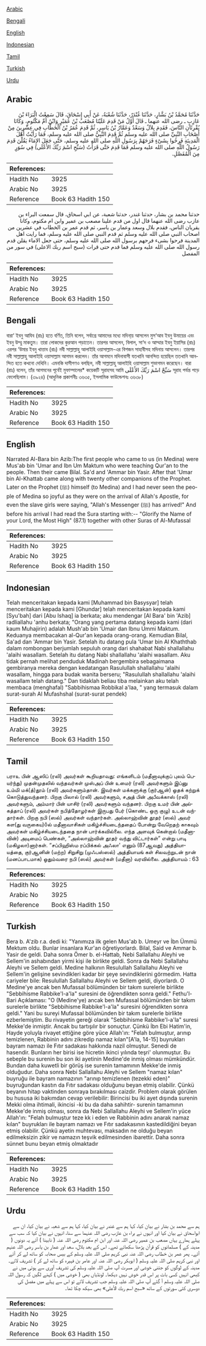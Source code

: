 [Arabic](#arabic)

[Bengali](#bengali)

[English](#english)

[Indonesian](#indonesian)

[Tamil](#tamil)

[Turkish](#turkish)

[Urdu](#urdu)

## Arabic


<div dir="rtl" lang="ar" style={{fontSize:'larger',backgroundColor:'#f8f9fa',padding:20}}>
حَدَّثَنَا مُحَمَّدُ بْنُ بَشَّارٍ، حَدَّثَنَا غُنْدَرٌ، حَدَّثَنَا شُعْبَةُ، عَنْ أَبِي إِسْحَاقَ، قَالَ سَمِعْتُ الْبَرَاءَ بْنَ عَازِبٍ ـ رضى الله عنهما ـ قَالَ أَوَّلُ مَنْ قَدِمَ عَلَيْنَا مُصْعَبُ بْنُ عُمَيْرٍ وَابْنُ أُمِّ مَكْتُومٍ، وَكَانَا يُقْرِئَانِ النَّاسَ، فَقَدِمَ بِلاَلٌ وَسَعْدٌ وَعَمَّارُ بْنُ يَاسِرٍ، ثُمَّ قَدِمَ عُمَرُ بْنُ الْخَطَّابِ فِي عِشْرِينَ مِنْ أَصْحَابِ النَّبِيِّ صلى الله عليه وسلم ثُمَّ قَدِمَ النَّبِيُّ صلى الله عليه وسلم، فَمَا رَأَيْتُ أَهْلَ الْمَدِينَةِ فَرِحُوا بِشَىْءٍ فَرَحَهُمْ بِرَسُولِ اللَّهِ صلى الله عليه وسلم، حَتَّى جَعَلَ الإِمَاءُ يَقُلْنَ قَدِمَ رَسُولُ اللَّهِ صلى الله عليه وسلم فَمَا قَدِمَ حَتَّى قَرَأْتُ ‏(‏سَبِّحِ اسْمَ رَبِّكَ الأَعْلَى‏)‏ فِي سُوَرٍ مِنَ الْمُفَصَّلِ‏.‏
</div>
<div style={{backgroundColor:'#f8f9fa',padding:20, marginBottom: 10}}><table> <thead> <tr> <th>References:</th> <th></th> </tr> </thead> <tbody><tr><td>Hadith No</td><td>3925</td></tr><tr><td>Arabic No</td><td>3925</td></tr><tr><td>Reference</td><td>Book 63 Hadith 150</td></tr></tbody></table></div>


<div dir="rtl" lang="ar" style={{fontSize:'larger',backgroundColor:'#f8f9fa',padding:20}}>
حدثنا محمد بن بشار، حدثنا غندر، حدثنا شعبة، عن ابي اسحاق، قال سمعت البراء بن عازب رضى الله عنهما قال اول من قدم علينا مصعب بن عمير وابن ام مكتوم، وكانا يقريان الناس، فقدم بلال وسعد وعمار بن ياسر، ثم قدم عمر بن الخطاب في عشرين من اصحاب النبي صلى الله عليه وسلم ثم قدم النبي صلى الله عليه وسلم، فما رايت اهل المدينة فرحوا بشىء فرحهم برسول الله صلى الله عليه وسلم، حتى جعل الاماء يقلن قدم رسول الله صلى الله عليه وسلم فما قدم حتى قرات (سبح اسم ربك الاعلى) في سور من المفصل
</div>
<div style={{backgroundColor:'#f8f9fa',padding:20, marginBottom: 10}}><table> <thead> <tr> <th>References:</th> <th></th> </tr> </thead> <tbody><tr><td>Hadith No</td><td>3925</td></tr><tr><td>Arabic No</td><td>3925</td></tr><tr><td>Reference</td><td>Book 63 Hadith 150</td></tr></tbody></table></div>

## Bengali


<div dir="ltr" lang="bn" style={{fontSize:'larger',backgroundColor:'#f8f9fa',padding:20}}>
বারা‘ ইবনু আযিব (রাঃ) হতে বর্ণিত, তিনি বলেন, সর্বাগ্রে আমাদের মধ্যে মদিনা্য় আসলেন মুস‘আব ইবনু উমায়ের এবং ইবনু উম্মু মাকতুম। তারা লোকদের কুরআন পড়াতেন। তারপর আসলেন, বিলাল, সা‘দ ও আম্মার ইবনু ইয়াসির (রাঃ) এরপর ‘উমার ইবনু খাত্তাব (রাঃ) নবী সাল্লাল্লাহু আলাইহি ওয়াসাল্লাম-এর বিশজন সাহাবীসহ মদিনায় আসলেন। তারপর নবী সাল্লাল্লাহু আলাইহি ওয়াসাল্লাম আগমন করলেন। তাঁর আগমনে মদিনাবাসী যতখানি আনন্দিত হয়েছিল ততখানি আনন্দিত হতে কখনো দেখিনি। এমনকি দাসীগণও বলছিল, নবী সাল্লাল্লাহু আলাইহি ওয়াসাল্লাম শুভাগমন করেছেন। বারা (রাঃ) বলেন, তাঁর আগমনের পূর্বেই মুফাস্সালের* কয়েকটি সূরাহসহ আমি سَبِّحْ اسْمَ رَبِّكَ الأَعْلَى সূরাহ পর্যন্ত পড়ে ফেলেছিলাম। (৩৯২৪) (আধুনিক প্রকাশনীঃ ৩৬৩৫, ইসলামিক ফাউন্ডেশনঃ ৩৬৩৮)
</div>
<div style={{backgroundColor:'#f8f9fa',padding:20, marginBottom: 10}}><table> <thead> <tr> <th>References:</th> <th></th> </tr> </thead> <tbody><tr><td>Hadith No</td><td>3925</td></tr><tr><td>Arabic No</td><td>3925</td></tr><tr><td>Reference</td><td>Book 63 Hadith 150</td></tr></tbody></table></div>

## English


<div dir="ltr" lang="en" style={{fontSize:'larger',backgroundColor:'#f8f9fa',padding:20}}>
Narrated Al-Bara bin Azib:The first people who came to us (in Medina) were Mus'ab bin 'Umar and Ibn Um Maktum who were teaching Qur'an to the people. Then their came Bilal. Sa'd and 'Ammar bin Yasir. After that 'Umar bin Al-Khattab came along with twenty other companions of the Prophet. Later on the Prophet (ﷺ) himself (to Medina) and I had never seen the people of Medina so joyful as they were on the arrival of Allah's Apostle, for even the slave girls were saying, "Allah's Messenger (ﷺ) has arrived!" And before his arrival I had read the Sura starting with:-- "Glorify the Name of your Lord, the Most High" (87.1) together with other Suras of Al-Mufassal
</div>
<div style={{backgroundColor:'#f8f9fa',padding:20, marginBottom: 10}}><table> <thead> <tr> <th>References:</th> <th></th> </tr> </thead> <tbody><tr><td>Hadith No</td><td>3925</td></tr><tr><td>Arabic No</td><td>3925</td></tr><tr><td>Reference</td><td>Book 63 Hadith 150</td></tr></tbody></table></div>

## Indonesian


<div dir="ltr" lang="id" style={{fontSize:'larger',backgroundColor:'#f8f9fa',padding:20}}>
Telah menceritakan kepada kami [Muhammad bin Basysyar] telah menceritakan kepada kami [Ghundar] telah menceritakan kepada kami [Syu'bah] dari [Abu Ishaq] ia berkata; aku mendengar [Al Bara' bin 'Azib] radliallahu 'anhu berkata; "Orang yang pertama datang kepada kami (dari kaum Muhajirin) adalah Mush'ab bin 'Umair dan Ibnu Ummi Maktum. Keduanya membacakan al-Qur'an kepada orang-orang. Kemudian Bilal, Sa'ad dan 'Ammar bin Yasir. Setelah itu datang pula 'Umar bin Al Khaththab dalam rombongan berjumlah sepuluh orang dari shahabat Nabi shallallahu 'alaihi wasallam. Setelah itu datang Nabi shallallahu 'alaihi wasallam. Aku tidak pernah melihat penduduk Madinah bergembira sebagaimana gembiranya mereka dengan kedatangan Rasulullah shallallahu 'alaihi wasallam, hingga para budak wanita berseru; "Rasulullah shallallahu 'alaihi wasallam telah datang." Dan tidaklah beliau tiba melainkan aku telah membaca (menghafal) "Sabbihismaa Robbikal a'laa, " yang termasuk dalam surat-surah Al Mufashshal (surat-surat pendek)
</div>
<div style={{backgroundColor:'#f8f9fa',padding:20, marginBottom: 10}}><table> <thead> <tr> <th>References:</th> <th></th> </tr> </thead> <tbody><tr><td>Hadith No</td><td>3925</td></tr><tr><td>Arabic No</td><td>3925</td></tr><tr><td>Reference</td><td>Book 63 Hadith 150</td></tr></tbody></table></div>

## Tamil


<div dir="ltr" lang="ta" style={{fontSize:'larger',backgroundColor:'#f8f9fa',padding:20}}>
பராஉ பின் ஆஸிப் (ரலி) அவர்கள் கூறியதாவது: எங்களிடம் (மதீனாவுக்குப் புலம் பெயர்ந்து) முதன்முதலில் வந்தவர்கள் முஸ்அப் பின் உமைர் (ரலி) அவர்களும் இப்னு உம்மி மக்(த்)தூம் (ரலி) அவர்களும்தான். இவர்கள் மக்களுக்கு (குர்ஆன்) ஓதக் கற்றுக் கொடுத்துவந்தனர். பிறகு பிலால் (ரலி) அவர்களும், சஅத் பின் அபீவக்காஸ் (ரலி) அவர்களும், அம்மார் பின் யாசிர் (ரலி) அவர்களும் வந்தனர். பிறகு உமர் பின் அல்கத்தாப் (ரலி) அவர்கள் நபித்தோழர்கள் இருபது பேர் (கொண்ட ஒரு குழு) உடன் வந்தார்கள். பிறகு நபி (ஸல்) அவர்கள் வந்தார்கள். அல்லாஹ்வின் தூதர் (ஸல்) அவர் கள(து வருகைய)ôல் மதீனாவாசிகள் மகிழ்ச்சியடைந்ததைப் போன்று வேறெதற் காகவும் அவர்கள் மகிழ்ச்சியடைந்ததை நான் பார்க்கவில்லை. எந்த அளவுக் கென்றால் (மதீனாவின்) அடிமைப் பெண்கள், “அல்லாஹ்வின் தூதர் வந்து விட்டார்கள்” என்று பாடி (மகிழலா)னார்கள். “சப்பிஹிஸ்ம ரப்பிக்கல் அஃலா' எனும் (87ஆவது) அத்தியாயத்தை, குர்ஆனின் (மற்ற) சிறுசிறு (முஃபஸ்ஸல்) அத்தியாயங் கள் சிலவற்றுடன் நான் (மனப்பாடமாக) ஓதும்வரை நபி (ஸல்) அவர்கள் (மதீனா) வரவில்லை. அத்தியாயம் : 63
</div>
<div style={{backgroundColor:'#f8f9fa',padding:20, marginBottom: 10}}><table> <thead> <tr> <th>References:</th> <th></th> </tr> </thead> <tbody><tr><td>Hadith No</td><td>3925</td></tr><tr><td>Arabic No</td><td>3925</td></tr><tr><td>Reference</td><td>Book 63 Hadith 150</td></tr></tbody></table></div>

## Turkish


<div dir="ltr" lang="tr" style={{fontSize:'larger',backgroundColor:'#f8f9fa',padding:20}}>
Bera b. A'zib r.a. dedi ki: "Yanımıza ilk gelen Mus'ab b. Umeyr ve İbn Ümmü Mektum oldu. Bunlar insanlara Kur'an öğretiyorlardı. Bilal, Said ve Ammar b. Yasir de geldi. Daha sonra Ömer b. el-Hattab, Nebi Sallallahu Aleyhi ve Sellem'in ashabından yirmi kişi ile birlikte geldi. Sonra da Nebi Sallallahu Aleyhi ve Sellem geldi. Medine halkının ResuluIlah Sallallahu Aleyhi ve Sellem'in gelişine sevindikleri kadar bir şeye sevindiklerini görmedim. Hatta cariyeler bile: ResuluIlah Sallallahu Aleyhi ve Sellem geldi, diyorlardı. O Medine'ye ancak ben Mufassal bölümünden bir takım surelerle birlikte "Sebbihisme Rabbike'l-a'la" suresini de öğrendikten sonra geldi." Fethu'l-Bari Açıklaması: "O (Medine'ye) ancak ben Mufassal bölümünden bir takım surelerle birlikte "Sebbihisme Rabbike'l-a'la" suresini öğrendikten sonra geldi." Yani bu sureyi Mufassal bölümünden bir takım surelerle birlikte ezberlemiştim. Bu rivayetin gereği olarak "Sebbihisme Rabbike'l-a'la" suresi Mekke'de inmiştir. Ancak bu tartışılır bir sonuçtur. Çünkü İbn Ebi Hatim'in, Hayde yoluyla rivayet ettiğine göre yüce Allah'ın: "Felah bulmuştur, arınıp temizlenen, Rabbinin adını zikredip namaz kılan"[A'la, 14-15] buyrukları bayram namazı ile Fıtır sadakası hakkında nazil olmuştur. Senedi de hasendir. Bunların her birisi ise hicretin ikinci yılında teşri' olunmuştur. Bu sebeple bu surenin bu son iki ayetinin Medine'de inmiş olması mümkündür. Bundan daha kuwetli bir görüş ise surenin tamamının Mekke'de inmiş olduğudur. Daha sonra Nebi Sallallahu Aleyhi ve Sellem "namaz kılan" buyruğu ile bayram namazının "arınıp temizlenen (tezekki eden)" buyruğundan kastın da Fıtır sadakası olduğunu beyan etmiş olabilir. Çünkü beyanın hitap vaktinden sonraya bırakılması caizdir. Problem olarak görülen bu hususa iki bakımdan cevap verilebilir: Birincisi bu iki ayet dışında surenin Mekki olma ihtimali, ikincisi -ki bu da daha sahihtir- surenin tamamının Mekke'de inmiş olması, sonra da Nebi Sallallahu Aleyhi ve Sellem'in yüce Allah'ın: "Felah bulmuştur teze kk i eden ve Rabbinin adını anarak namaz kılan" buyrukları ile bayram namazı ve Fıtır sadakasının kastedildiğini beyan etmiş olabilir. Çünkü ayetin muhtevası, maksadın ne olduğu beyan edilmeksizin zikir ve namazın teşvik edilmesinden ibarettir. Daha sonra sünnet bunu beyan etmiş olmaktadır
</div>
<div style={{backgroundColor:'#f8f9fa',padding:20, marginBottom: 10}}><table> <thead> <tr> <th>References:</th> <th></th> </tr> </thead> <tbody><tr><td>Hadith No</td><td>3925</td></tr><tr><td>Arabic No</td><td>3925</td></tr><tr><td>Reference</td><td>Book 63 Hadith 150</td></tr></tbody></table></div>

## Urdu


<div dir="rtl" lang="ur" style={{fontSize:'larger',backgroundColor:'#f8f9fa',padding:20}}>
ہم سے محمد بن بشار نے بیان کیا، کہا ہم سے غندر نے بیان کیا، کہا ہم سے شعبہ نے بیان کیا، ان سے ابواسحاق نے بیان کیا اور انہوں نے براء بن عازب رضی اللہ عنہما سے سنا، انہوں نے بیان کیا کہ سب سے پہلے ہمارے یہاں مصعب بن عمیر رضی اللہ عنہ اور ابن ام مکتوم رضی اللہ عنہ ( نابینا ) آئے یہ دونوں ( مدینہ کے ) مسلمانوں کو قرآن پڑھنا سکھاتے تھے۔ اس کے بعد بلال، سعد اور عمار بن یاسر رضی اللہ عنہم آئے۔ پھر عمر بن خطاب رضی اللہ عنہ نبی کریم صلی اللہ علیہ وسلم کے بیس صحابہ کو ساتھ لے کر آئے اور نبی کریم صلی اللہ علیہ وسلم ( ابوبکر رضی اللہ عنہ اور عامر بن فہیرہ کو ساتھ لے کر ) تشریف لائے۔ مدینہ کے لوگوں کو جتنی خوشی اور مسرت آپ صلی اللہ علیہ وسلم کی تشریف آوری سے ہوئی میں نے کبھی انہیں کسی بات پر اس قدر خوش نہیں دیکھا۔ لونڈیاں بھی ( خوشی میں ) کہنے لگیں کہ رسول اللہ صلی اللہ علیہ وسلم آ گئے آپ صلی اللہ علیہ وسلم جب تشریف لائے تو اس سے پہلے میں مفصل کی دوسری کئی سورتوں کے ساتھ «سبح اسم ربك الأعلى‏» بھی سیکھ چکا تھا۔
</div>
<div style={{backgroundColor:'#f8f9fa',padding:20, marginBottom: 10}}><table> <thead> <tr> <th>References:</th> <th></th> </tr> </thead> <tbody><tr><td>Hadith No</td><td>3925</td></tr><tr><td>Arabic No</td><td>3925</td></tr><tr><td>Reference</td><td>Book 63 Hadith 150</td></tr></tbody></table></div>